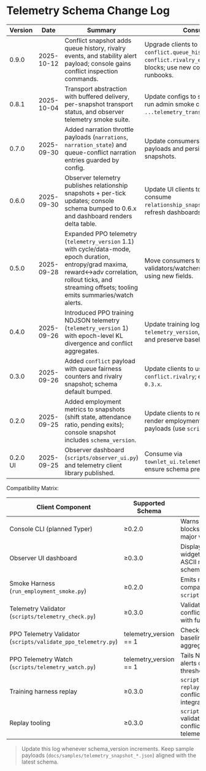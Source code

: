# Telemetry Schema Change Log

| Version | Date | Summary | Consumer Actions |
| --- | --- | --- | --- |
| 0.9.0 | 2025-10-12 | Conflict snapshot adds queue history, rivalry events, and stability alert payload; console gains conflict inspection commands. | Upgrade clients to schema prefix 0.9, parse `conflict.queue_history`, `conflict.rivalry_events`, and `stability` blocks; use new console commands for ops runbooks. |
| 0.8.1 | 2025-10-04 | Transport abstraction with buffered delivery, per-snapshot transport status, and observer telemetry smoke suite. | Update configs to set `telemetry.transport`, run admin smoke command (`pytest ...telemetry_transport.py`). |
| 0.7.0 | 2025-09-30 | Added narration throttle payloads (`narrations`, `narration_state`) and queue-conflict narration entries guarded by config. | Update consumers to read optional narration payloads and persist narration state in snapshots. |
| 0.6.0 | 2025-09-30 | Observer telemetry publishes relationship snapshots + per-tick updates; console schema bumped to 0.6.x and dashboard renders delta table. | Update UI clients to schema prefix 0.6, consume `relationship_snapshot`/`relationship_updates`, refresh dashboards and docs. |
| 0.5.0 | 2025-09-28 | Expanded PPO telemetry (`telemetry_version` 1.1) with cycle/data-mode, epoch duration, entropy/grad maxima, reward↔adv correlation, rollout ticks, and streaming offsets; tooling emits summaries/watch alerts. | Move consumers to v1.1 schema; update validators/watchers; regenerate dashboards using new fields. |
| 0.4.0 | 2025-09-26 | Introduced PPO training NDJSON telemetry (`telemetry_version` 1) with epoch-level KL divergence and conflict aggregates. | Update training log consumers to read `telemetry_version`, handle `kl_divergence`, and preserve baseline/conflict fields. |
| 0.3.0 | 2025-09-26 | Added `conflict` payload with queue fairness counters and rivalry snapshot; schema default bumped. | Update clients to use `conflict.queues` and `conflict.rivalry`; ensure schema prefix `0.3.x`. |
| 0.2.0 | 2025-09-25 | Added employment metrics to snapshots (shift state, attendance ratio, pending exits); console snapshot includes `schema_version`. | Update clients to respect `schema_version`, render employment KPIs, and validate payloads (use `scripts/telemetry_check.py`). |
| 0.2.0 UI | 2025-09-25 | Observer dashboard (`scripts/observer_ui.py`) and telemetry client library published. | Consume via `townlet_ui.telemetry.TelemetryClient`; ensure schema prefix `0.2.x`. |

Compatibility Matrix:

| Client Component | Supported Schema | Notes |
| --- | --- | --- |
| Console CLI (planned Typer) | ≥0.2.0 | Warns on newer schemas; blocks on unsupported major versions. |
| Observer UI dashboard | ≥0.3.0 | Displays employment widgets, conflict panel, ASCII map; warns on newer schemas. |
| Smoke Harness (`run_employment_smoke.py`) | ≥0.2.0 | Emits metrics payload compatible with `scripts/telemetry_check.py`. |
| Telemetry Validator (`scripts/telemetry_check.py`) | ≥0.3.0 | Validates employment and conflict payloads; extend with future schema entries. |
| PPO Telemetry Validator (`scripts/validate_ppo_telemetry.py`) | telemetry_version == 1 | Checks NDJSON schema, baseline drift, and conflict aggregates. |
| PPO Telemetry Watch (`scripts/telemetry_watch.py`) | telemetry_version == 1 | Tails NDJSON logs and alerts on KL/loss/gradient thresholds. |
| Training harness replay | ≥0.3.0 | `scripts/run_training.py --replay-manifest` verifies conflict batches before PPO integration. |
| Replay tooling | ≥0.3.0 | `scripts/run_replay.py` validates observation conflict features and telemetry samples. |

> Update this log whenever schema_version increments. Keep sample payloads (`docs/samples/telemetry_snapshot_*.json`) aligned with the latest schema.
